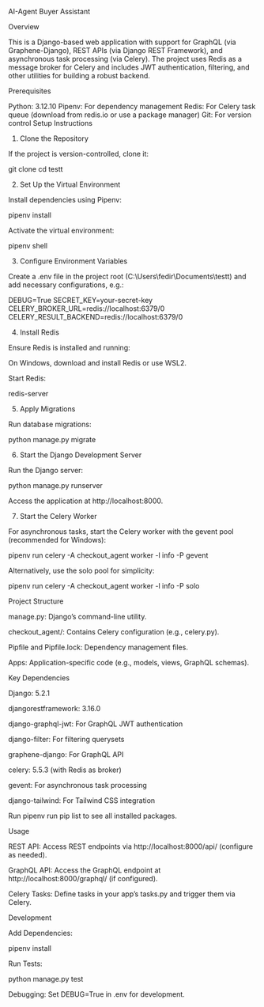 AI-Agent Buyer Assistant

Overview

This is a Django-based web application with support for GraphQL (via Graphene-Django), REST APIs (via Django REST Framework), and asynchronous task processing (via Celery). The project uses Redis as a message broker for Celery and includes JWT authentication, filtering, and other utilities for building a robust backend.

Prerequisites

Python: 3.12.10
Pipenv: For dependency management
Redis: For Celery task queue (download from redis.io or use a package manager)
Git: For version control
Setup Instructions

1. Clone the Repository

If the project is version-controlled, clone it:

git clone <repository-url>
cd testt

2. Set Up the Virtual Environment

Install dependencies using Pipenv:

pipenv install

Activate the virtual environment:

pipenv shell

3. Configure Environment Variables

Create a .env file in the project root (C:\Users\fedir\Documents\testt) and add necessary configurations, e.g.:

DEBUG=True
SECRET_KEY=your-secret-key
CELERY_BROKER_URL=redis://localhost:6379/0
CELERY_RESULT_BACKEND=redis://localhost:6379/0

4. Install Redis

Ensure Redis is installed and running:





On Windows, download and install Redis or use WSL2.



Start Redis:

redis-server

5. Apply Migrations

Run database migrations:

python manage.py migrate

6. Start the Django Development Server

Run the Django server:

python manage.py runserver

Access the application at http://localhost:8000.

7. Start the Celery Worker

For asynchronous tasks, start the Celery worker with the gevent pool (recommended for Windows):

pipenv run celery -A checkout_agent worker -l info -P gevent

Alternatively, use the solo pool for simplicity:

pipenv run celery -A checkout_agent worker -l info -P solo

Project Structure





manage.py: Django’s command-line utility.



checkout_agent/: Contains Celery configuration (e.g., celery.py).



Pipfile and Pipfile.lock: Dependency management files.



Apps: Application-specific code (e.g., models, views, GraphQL schemas).

Key Dependencies





Django: 5.2.1



djangorestframework: 3.16.0



django-graphql-jwt: For GraphQL JWT authentication



django-filter: For filtering querysets



graphene-django: For GraphQL API



celery: 5.5.3 (with Redis as broker)



gevent: For asynchronous task processing



django-tailwind: For Tailwind CSS integration

Run pipenv run pip list to see all installed packages.

Usage





REST API: Access REST endpoints via http://localhost:8000/api/ (configure as needed).



GraphQL API: Access the GraphQL endpoint at http://localhost:8000/graphql/ (if configured).



Celery Tasks: Define tasks in your app’s tasks.py and trigger them via Celery.

Development





Add Dependencies:

pipenv install <package-name>



Run Tests:

python manage.py test



Debugging: Set DEBUG=True in .env for development.

